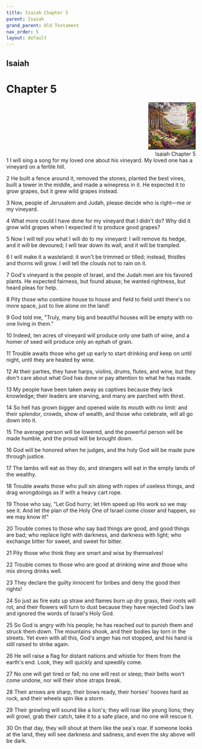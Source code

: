 ```yaml
---
title: Isaiah Chapter 5
parent: Isaiah
grand_parent: Old Testament
nav_order: 5
layout: default
---
```


## Isaiah

# Chapter 5

<div style="clear: both; text-align: right;">
    <img src="/assets/Image/Isaiah/500/5.jpg" alt="Isaiah Chapter 5" class="chapter-image" style="max-width: 25%; height: auto;"/>
    <figcaption style="font-size: 14px;">Isaiah Chapter 5</figcaption>
</div>
1 I will sing a song for my loved one about his vineyard. My loved one has a vineyard on a fertile hill.

2 He built a fence around it, removed the stones, planted the best vines, built a tower in the middle, and made a winepress in it. He expected it to grow grapes, but it grew wild grapes instead.

3 Now, people of Jerusalem and Judah, please decide who is right—me or my vineyard.

4 What more could I have done for my vineyard that I didn't do? Why did it grow wild grapes when I expected it to produce good grapes?

5 Now I will tell you what I will do to my vineyard: I will remove its hedge, and it will be devoured; I will tear down its wall, and it will be trampled.

6 I will make it a wasteland: it won't be trimmed or tilled; instead, thistles and thorns will grow. I will tell the clouds not to rain on it.

7 God's vineyard is the people of Israel, and the Judah men are his favored plants. He expected fairness, but found abuse; he wanted rightness, but heard pleas for help.

8 Pity those who combine house to house and field to field until there's no more space, just to live alone on the land!

9 God told me, "Truly, many big and beautiful houses will be empty with no one living in them."

10 Indeed, ten acres of vineyard will produce only one bath of wine, and a homer of seed will produce only an ephah of grain.

11 Trouble awaits those who get up early to start drinking and keep on until night, until they are heated by wine.

12 At their parties, they have harps, violins, drums, flutes, and wine, but they don't care about what God has done or pay attention to what he has made.

13 My people have been taken away as captives because they lack knowledge; their leaders are starving, and many are parched with thirst.

14 So hell has grown bigger and opened wide its mouth with no limit: and their splendor, crowds, show of wealth, and those who celebrate, will all go down into it.

15 The average person will be lowered, and the powerful person will be made humble, and the proud will be brought down.

16 God will be honored when he judges, and the holy God will be made pure through justice.

17 The lambs will eat as they do, and strangers will eat in the empty lands of the wealthy.

18 Trouble awaits those who pull sin along with ropes of useless things, and drag wrongdoings as if with a heavy cart rope.

19 Those who say, "Let God hurry; let Him speed up His work so we may see it. And let the plan of the Holy One of Israel come closer and happen, so we may know it!"

20 Trouble comes to those who say bad things are good, and good things are bad; who replace light with darkness, and darkness with light; who exchange bitter for sweet, and sweet for bitter.

21 Pity those who think they are smart and wise by themselves!

22 Trouble comes to those who are good at drinking wine and those who mix strong drinks well.

23 They declare the guilty innocent for bribes and deny the good their rights!

24 So just as fire eats up straw and flames burn up dry grass, their roots will rot, and their flowers will turn to dust because they have rejected God's law and ignored the words of Israel's Holy God.

25 So God is angry with his people; he has reached out to punish them and struck them down. The mountains shook, and their bodies lay torn in the streets. Yet even with all this, God's anger has not stopped, and his hand is still raised to strike again.

26 He will raise a flag for distant nations and whistle for them from the earth's end. Look, they will quickly and speedily come.

27 No one will get tired or fall; no one will rest or sleep; their belts won't come undone, nor will their shoe straps break.

28 Their arrows are sharp, their bows ready, their horses' hooves hard as rock, and their wheels spin like a storm.

29 Their growling will sound like a lion's; they will roar like young lions; they will growl, grab their catch, take it to a safe place, and no one will rescue it.

30 On that day, they will shout at them like the sea's roar. If someone looks at the land, they will see darkness and sadness, and even the sky above will be dark.


